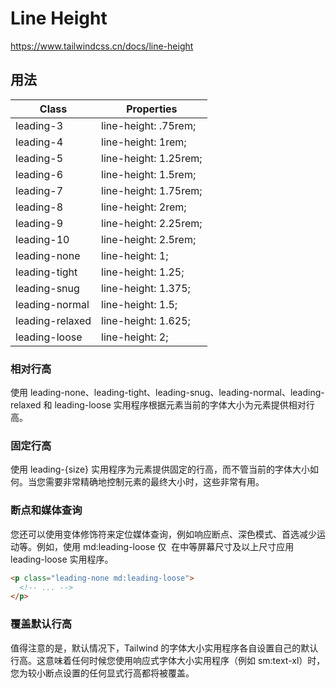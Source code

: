 # Line Height

<https://www.tailwindcss.cn/docs/line-height>

## 用法

| Class           | Properties            |
| --------------- | --------------------- |
| leading-3       | line-height: .75rem;  |
| leading-4       | line-height: 1rem;    |
| leading-5       | line-height: 1.25rem; |
| leading-6       | line-height: 1.5rem;  |
| leading-7       | line-height: 1.75rem; |
| leading-8       | line-height: 2rem;    |
| leading-9       | line-height: 2.25rem; |
| leading-10      | line-height: 2.5rem;  |
| leading-none    | line-height: 1;       |
| leading-tight   | line-height: 1.25;    |
| leading-snug    | line-height: 1.375;   |
| leading-normal  | line-height: 1.5;     |
| leading-relaxed | line-height: 1.625;   |
| leading-loose   | line-height: 2;       |

### 相对行高

使用 leading-none、leading-tight、leading-snug、leading-normal、leading-relaxed 和 leading-loose 实用程序根据元素当前的字体大小为元素提供相对行高。

### 固定行高

使用 leading-{size} 实用程序为元素提供固定的行高，而不管当前的字体大小如何。当您需要非常精确地控制元素的最终大小时，这些非常有用。

### 断点和媒体查询

您还可以使用变体修饰符来定位媒体查询，例如响应断点、深色模式、首选减少运动等。例如，使用 md:leading-loose 仅 ​​ 在中等屏幕尺寸及以上尺寸应用 leading-loose 实用程序。

```html
<p class="leading-none md:leading-loose">
  <!-- ... -->
</p>
```

### 覆盖默认行高

值得注意的是，默认情况下，Tailwind 的字体大小实用程序各自设置自己的默认行高。这意味着任何时候您使用响应式字体大小实用程序（例如 sm:text-xl）时，您为较小断点设置的任何显式行高都将被覆盖。
